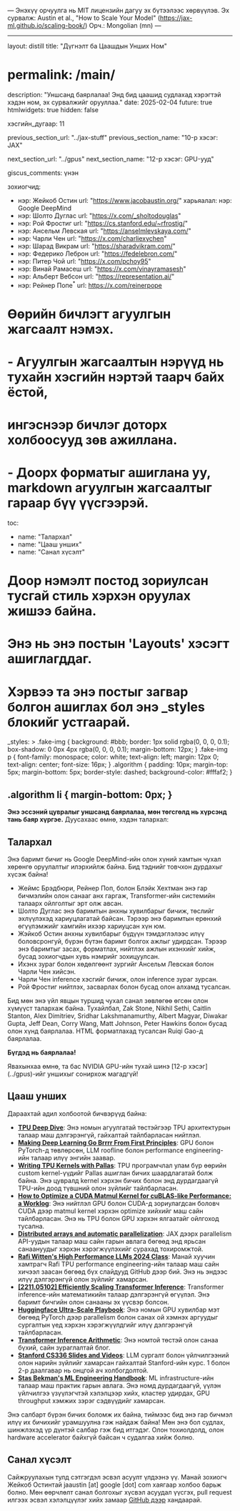 —
Энэхүү орчуулга нь MIT лицензийн дагуу эх бүтээлээс хөрвүүлэв.
Эх сурвалж: Austin et al., "How to Scale Your Model" (https://jax-ml.github.io/scaling-book/)
Орч.: Mongolian (mn)
—

---
layout: distill
title: "Дүгнэлт ба Цаашдын Унших Ном"
# permalink: /main/
description: "Уншсанд баярлалаа! Энд бид цаашид судлахад хэрэгтэй хэдэн ном, эх сурвалжийг орууллаа."
date: 2025-02-04
future: true
htmlwidgets: true
hidden: false

хэсгийн_дугаар: 11

previous_section_url: "../jax-stuff"
previous_section_name: "10-р хэсэг: JAX"

next_section_url: "../gpus"
next_section_name: "12-р хэсэг: GPU-ууд"

giscus_comments: үнэн

зохиогчид:
  - нэр: Жейкоб Остин
    url: "https://www.jacobaustin.org/"
    харьяалал:
      нэр: Google DeepMind
  - нэр: Шолто Дуглас
    url: "https://x.com/_sholtodouglas"
  - нэр: Рой Фростиг
    url: "https://cs.stanford.edu/~rfrostig/"
  - нэр: Ансельм Левская
    url: "https://anselmlevskaya.com/"
  - нэр: Чарли Чен
    url: "https://x.com/charliexychen"
  - нэр: Шарад Викрам
    url: "https://sharadvikram.com/"
  - нэр: Федерико Леброн
    url: "https://fedelebron.com/"
  - нэр: Питер Чой
    url: "https://x.com/pchoy95"
  - нэр: Винай Рамасеш
    url: "https://x.com/vinayramasesh"
  - нэр: Альберт Вебсон
    url: "https://representation.ai/"
  - нэр: Рейнер Попе<sup>*</sup>
    url: https://x.com/reinerpope

# Өөрийн бичлэгт агуулгын жагсаалт нэмэх.
#   - Агуулгын жагсаалтын нэрүүд нь тухайн хэсгийн нэртэй таарч байх ёстой,
#     ингэснээр бичлэг доторх холбоосууд зөв ажиллана.
#   - Доорх форматыг ашиглана уу, markdown агуулгын жагсаалтыг гараар бүү үүсгээрэй.
toc:
  - name: "Талархал"
  - name: "Цааш унших"
  - name: "Санал хүсэлт"

# Доор нэмэлт постод зориулсан тусгай стиль хэрхэн оруулах жишээ байна.
# Энэ нь энэ постын 'Layouts' хэсэгт ашиглагддаг.
# Хэрвээ та энэ постыг загвар болгон ашиглах бол энэ _styles блокийг устгаарай.
_styles: >
  .fake-img {
    background: #bbb;
    border: 1px solid rgba(0, 0, 0, 0.1);
    box-shadow: 0 0px 4px rgba(0, 0, 0, 0.1);
    margin-bottom: 12px;
  }
  .fake-img p {
    font-family: monospace;
    color: white;
    text-align: left;
    margin: 12px 0;
    text-align: center;
    font-size: 16px;
  }
  .algorithm {
    padding: 10px;
    margin-top: 5px;
    margin-bottom: 5px;
    border-style: dashed;
    background-color: #fffaf2;
  }

  .algorithm li {
    margin-bottom: 0px;
  }
---
**Энэ эссэний цувралыг уншсанд баярлалаа, мөн төгсгөлд нь хүрсэнд тань баяр хүргэе.** Дуусахаас өмнө, хэдэн талархал:

## Талархал

Энэ баримт бичиг нь Google DeepMind-ийн олон хүний ​​хамтын чухал хөрөнгө оруулалтыг илэрхийлж байна. Бид тэднийг товчхон дурдахыг хүсэж байна!

* Жеймс Брэдбюри, Рейнер Поп, болон Блэйк Хехтман энэ гар бичмэлийн олон санааг анх гаргаж, Transformer-ийн системийн талаарх ойлголтыг эрт олж авсан.
* Шолто Дуглас энэ баримтын анхны хувилбарыг бичиж, төслийг эхлүүлэхэд хариуцлагатай байсан. Тэрээр энэ баримтын ерөнхий өгүүлэмжийг хамгийн ихээр хариуцсан хүн юм.
* Жэйкоб Остин анхны хувилбарыг бүдүүн тэмдэглэлээс илүү боловсронгуй, бүрэн бүтэн баримт болгох ажлыг удирдсан. Тэрээр энэ баримтыг засах, форматлах, нийтлэх ажлын ихэнхийг хийж, бусад зохиогчдын хувь нэмрийг зохицуулсан.
* Ихэнх зураг болон хөдөлгөөнт зургийг Ансельм Левская болон Чарли Чен хийсэн.
* Чарли Чен inference хэсгийг бичиж, олон inference зураг зурсан.
* Рой Фростиг нийтлэх, засварлах болон бусад олон алхамд тусалсан.

Бид мөн энэ үйл явцын туршид чухал санал зөвлөгөө өгсөн олон хүмүүст талархаж байна. Тухайлбал, Zak Stone, Nikhil Sethi, Caitlin Stanton, Alex Dimitriev, Sridhar Lakshmanamurthy, Albert Magyar, Diwakar Gupta, Jeff Dean, Corry Wang, Matt Johnson, Peter Hawkins болон бусад олон хүнд баярлалаа. HTML форматлахад тусалсан Ruiqi Gao-д баярлалаа.

**Бүгдэд нь баярлалаа!**

<p markdown=1 class="announce">Явахынхаа өмнө, та бас NVIDIA GPU-ийн тухай шинэ [12-р хэсэг](../gpus)-ийг уншихыг сонирхож магадгүй!</p>

## Цааш унших

Дараахтай адил холбоотой бичвэрүүд байна:

* [**TPU Deep Dive**](https://henryhmko.github.io/posts/tpu/tpu.html): Энэ номын агуулгатай төстэйгээр TPU архитектурын талаар маш дэлгэрэнгүй, гайхалтай тайлбарласан нийтлэл.
* [**Making Deep Learning Go Brrrr From First Principles**](https://horace.io/brrr_intro.html): GPU болон PyTorch-д төвлөрсөн, LLM roofline болон performance engineering-ийн талаар илүү энгийн заавар.
* [**Writing TPU Kernels with Pallas**](https://jax.readthedocs.io/en/latest/pallas/tpu/details.html): TPU програмчлал улам бүр өөрийн custom kernel-үүдийг Pallas ашиглан бичих шаардлагатай болж байна. Энэ цувралд kernel хэрхэн бичих болон энд дурдагдаагүй TPU-ийн доод түвшний олон зүйлийг тайлбарласан.
* [**How to Optimize a CUDA Matmul Kernel for cuBLAS-like Performance: a Worklog**](https://siboehm.com/articles/22/CUDA-MMM): Энэ нийтлэл GPU болон CUDA-д зориулагдсан боловч CUDA дээр matmul kernel хэрхэн optimize хийхийг маш сайн тайлбарласан. Энэ нь TPU болон GPU хэрхэн ялгаатайг ойлгоход тусална.
* [**Distributed arrays and automatic parallelization**](https://jax.readthedocs.io/en/latest/notebooks/Distributed_arrays_and_automatic_parallelization.html): JAX дээрх parallelism API-уудын талаар маш сайн гарын авлага бөгөөд энд ярьсан санаануудыг хэрхэн хэрэгжүүлэхийг сурахад тохиромжтой.
* [**Rafi Witten's High Performance LLMs 2024 Class**](https://github.com/rwitten/HighPerfLLMs2024): Манай хуучин хамтрагч Rafi TPU performance engineering-ийн талаар маш сайн хичээл заасан бөгөөд бүх слайдууд GitHub дээр бий. Энэ нь эндээс илүү дэлгэрэнгүй олон зүйлийг хамарсан.
* [**\[2211.05102\] Efficiently Scaling Transformer Inference**](https://arxiv.org/abs/2211.05102): Transformer inference-ийн математикийн талаар дэлгэрэнгүй өгүүлэл. Энэ баримт бичгийн олон санааны эх үүсвэр болсон.
* [**Huggingface Ultra-Scale Playbook**](https://huggingface.co/spaces/nanotron/ultrascale-playbook): Энэ номын GPU хувилбар мэт бөгөөд PyTorch дээр parallelism болон санах ой хэмнэх аргуудыг сургалтын үед хэрхэн хэрэгжүүлдгийг илүү дэлгэрэнгүй тайлбарласан.
* [**Transformer Inference Arithmetic**](https://kipp.ly/transformer-inference-arithmetic/): Энэ номтой төстэй олон санаа бүхий, сайн зураглалтай блог.
* [**Stanford CS336 Slides and Videos**](https://stanford-cs336.github.io/spring2025/index.html#coursework): LLM сургалт болон үйлчилгээний олон нарийн зүйлийг хамарсан гайхалтай Stanford-ийн курс. 1 болон 2-р даалгавар нь онцгой ач холбогдолтой.
* [**Stas Bekman's ML Engineering Handbook**](https://github.com/stas00/ml-engineering): ML infrastructure-ийн талаар маш практик гарын авлага. Энэ номд дурдагдаагүй, үүлэн үйлчилгээ үзүүлэгчтэй хэлэлцээр хийх, кластер удирдах, GPU throughput хэмжих зэрэг сэдвүүдийг хамарсан.

Энэ салбарт бүрэн бичих боломж их байна, тиймээс бид энэ гар бичмэл илүү их бичихийг урамшуулна гэж найдаж байна! Мөн энэ бол судлах, шинжлэхэд үр дүнтэй салбар гэж бид итгэдэг. Олон тохиолдолд, олон hardware accelerator байхгүй байсан ч судалгаа хийж болно.

## Санал хүсэлт

Сайжруулахын тулд сэтгэгдэл эсвэл асуулт үлдээнэ үү. Манай зохиогч Жейкоб Остинтай jaaustin [at] google [dot] com хаягаар холбоо барьж болно. Мөн өөрчлөлт санал болгохыг хүсвэл асуудал үүсгэх, pull request илгээх эсвэл хэлэлцүүлэг хийх замаар [GitHub дээр](https://github.com/jax-ml/scaling-book) хандаарай.